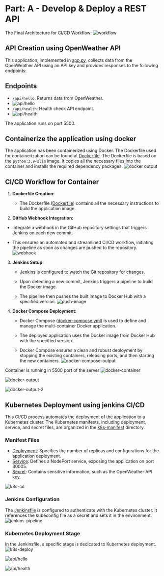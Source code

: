 
# Part: A - Develop & Deploy a REST API

 The Final Architecture for CI/CD Workflow: 
 ![workflow](https://github.com/Zunaied/Devops-task-v1/blob/main/images/ci-cd%20workflow%20diagram.png)

 
## API Creation using OpenWeather API
This application, implemented in [app.py](./app.py), collects data from the OpenWeather API using an API key and provides responses to the following endpoints:
 
## Endpoints
   - `/api/hello`: Returns data from OpenWeather.
   - ![api/hello](https://github.com/Zunaied/Devops-task-v1/blob/main/images/Screenshot%202024-01-21%20171510.png)
   - `/api/health`: Health check API endpoint.
   - ![api/health](https://github.com/Zunaied/Devops-task-v1/blob/main/images/api%20health.png)

The application runs on port 5500.

## Containerize the application using docker
The application has been containerized using Docker. The Dockerfile used for containerization can be found at [Dockerfile](./Dockerfile). The Dockerfile is based on the `python:3.9-slim` image. It copies all the necessary files into the container and installs the required dependency packages.
![docker output](https://github.com/Zunaied/Devops-task-v1/blob/main/images/docker%20output.png)


## CI/CD Workflow for Container

1. **Dockerfile Creation:**

   - The Dockerfile ([Dockerfile](./Dockerfile)) contains all the necessary instructions to build the application image.
2.  **GitHub Webhook Integration:**

   - Integrate a webhook in the GitHub repository settings that triggers Jenkins on each new commit.

   - This ensures an automated and streamlined CI/CD workflow, initiating the pipeline as soon as changes are pushed to the repository.
   ![webhook](https://github.com/Zunaied/Devops-task-v1/blob/main/images/github%20webhook.png)

3. **Jenkins Setup:**

   - Jenkins is configured to watch the Git repository for changes.

   - Upon detecting a new commit, Jenkins triggers a pipeline to build the Docker image.

   - The pipeline then pushes the built image to Docker Hub with a specified version.
![push-image](https://github.com/Zunaied/Devops-task-v1/blob/main/images/pushing%20image%20to%20docker%20hub.png)


4. **Docker Compose Deployment:**

   - Docker Compose ([docker-compose.yml](./docker-compose.yml)) is used to define and manage the multi-container Docker application.

   - The deployed application uses the Docker image from Docker Hub with the specified version.

   - Docker Compose ensures a clean and robust deployment by stopping the existing containers, releasing ports, and then starting the new containers.
![docker-compose-output](https://github.com/Zunaied/Devops-task-v1/blob/main/images/deploy%20w%20dc.png)

Container is running in 5500 port of the server
![docker-container](https://github.com/Zunaied/Devops-task-v1/blob/main/images/container%20creation.png)

![docker-output](https://github.com/Zunaied/Devops-task-v1/blob/main/images/container%20output.png)

![docker-output-2](https://github.com/Zunaied/Devops-task-v1/blob/main/images/container%20output-2.png)


## Kubernetes Deployment using jenkins CI/CD

This CI/CD process automates the deployment of the application to a Kubernetes cluster. The Kubernetes manifests, including deployment, service, and secret files, are organized in the [k8s-manifest](./k8s-manifest) directory.
### Manifest Files

- [Deployment](./k8s-manifest/deployment): Specifies the number of replicas and configurations for the application deployment.
- [Service](./k8s-manifest/service): Defines a NodePort service, exposing the application on port 30005.
- [Secret](./k8s-manifest/secret): Contains sensitive information, such as the OpenWeather API key.

![k8s-cd](https://github.com/Zunaied/Devops-task-v1/blob/main/images/k8s-cd.png)



### Jenkins Configuration

The [Jenkinsfile](./Jenkinsfile) is configured to authenticate with the Kubernetes cluster. It references the kubeconfig file as a secret and sets it in the environment.
![jenkins-pipeline](https://github.com/Zunaied/Devops-task-v1/blob/main/images/overall%20output.png)

### Kubernetes Deployment Stage

In the Jenkinsfile, a specific stage is dedicated to Kubernetes deployment.
![k8s-deploy](https://github.com/Zunaied/Devops-task-v1/blob/main/images/k8s-deploy.png)

 ![api/hello](https://github.com/Zunaied/Devops-task-v1/blob/main/images/Screenshot%202024-01-21%20171510.png)

![api/health](https://github.com/Zunaied/Devops-task-v1/blob/main/images/api%20health.png)


